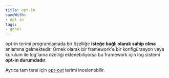 ```yaml
---
title: opt-in
sameWith:
- opt in
tags:
- genel
---
```


opt-in terimi programlamada bir özelliğe **isteğe bağlı olarak sahip olma** anlamına gelmektedir. Örnek olarak bir framework'e bir konfigürasyon veya kurulum ile log'lama özelliği eklenebiliyorsa bu framework için log sistemi **opt-in durumdadır**.

Ayrıca tam tersi için [opt-out](/opt-out) terimi incelenebilir.
